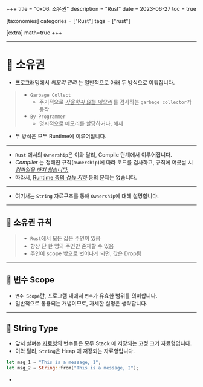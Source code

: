 +++
title = "0x06. 소유권"
description = "Rust"
date = 2023-06-27
toc = true

[taxonomies]
categories = ["Rust"]
tags = ["rust"]

[extra]
math=true
+++

---

# 🤔 소유권
- 프로그래밍에서 <txtylw>*메모리 관리*</txtylw> 는 일반적으로 아래 두 방식으로 이뤄집니다.
> - `Garbage Collect`
>   - 주기적으로 <u>*사용하지 않는 메모리*</u> 를 검사하는 `garbage collector`가 동작
> - `By Programmer`
>   - 명시적으로 메모리를 <txtylw>할당</txtylw>하거나, <txtylw>해제</txtylw>
- 두 방식은 모두 <txtred>Runtime</txtred>에 이루어집니다.
---
- `Rust` 에서의 `Ownership`은 이와 달리, <txtred>Compile</txtred> 단계에서 이루어집니다.
- <txtred>*Compiler*</txtred> 는 정해진 규칙(`ownership`)에 따라 코드를 검사하고, 규칙에 어긋날 시 <u>*컴파일을 하지 않습니다.*</u>
- 따라서, <u><txtred>Runtime</txtred> 중의 *성능 저하*</u> 등의 문제는 없습니다.
---
- 여기서는 `String` 자료구조를 통해 `Ownership`에 대해 설명합니다.

---

## 📌 소유권 규칙
> - `Rust`에서 모든 <txtred>값</txtred>은 <txtred>주인</txtred>이 있음
> - 항상 <txtred>단 한 명</txtred>의 <txtylw>주인</txtylw>만 존재할 수 있음
> - <txtylw>주인</txtylw>이 scope 밖으로 벗어나게 되면, <txtylw>값</txtylw>은 <txtred>Drop</txtred>됨

---
## 📌 변수 Scope
- `변수 Scope`란, 프로그램 내에서 `변수`가 유효한 범위를 의미합니다.
- 일반적으로 통용되는 개념이므로, 자세한 설명은 생략합니다.

---
## 📌 String Type
- 앞서 살펴본 [자료형](@/study/rust/0x02_data_type.md)의 변수들은 모두 <txtred>Stack</txtred> 에 저장되는 <txtylw>고정 크기</txtylw> 자료형입니다.
- 이와 달리, `String`은 <txtred>Heap</txtred> 에 저장되는 자료형입니다.
```rust
let msg_1 = "This is a message, 1";
let msg_2 = String::from("This is a message, 2");
```
- 

